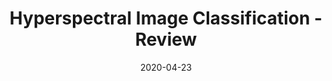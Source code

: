 ---
title: 'Hyperspectral Image Classification - Review'
date: 2020-04-23
#permalink: /posts/2012/08/blog-post-4/
comments: true
tags:
  - bibliography
  - hyperspectral imaging
  - machine learning
  - classification
  - publications
  - papers
---